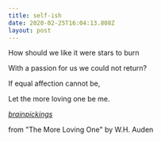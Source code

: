 ```yaml
---
title: self-ish
date: 2020-02-25T16:04:13.808Z
layout: post
---
```





How should we like it were stars to burn

With a passion for us we could not return?

If equal affection cannot be,

Let the more loving one be me.





*[brainpickings](www.brainpickings.org)*

from "The More Loving One" by W.H. Auden
